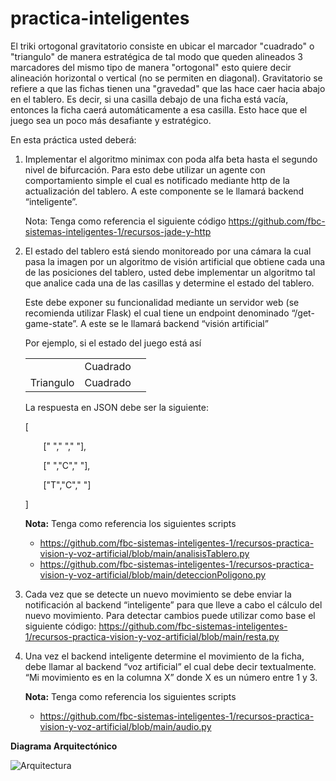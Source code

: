 # practica-inteligentes

El triki ortogonal gravitatorio consiste en ubicar el marcador "cuadrado" o "triangulo" de manera estratégica de tal modo que queden alineados 3 marcadores del mismo tipo de manera "ortogonal" esto quiere decir alineación horizontal o vertical (no se permiten en diagonal). Gravitatorio se refiere a que las fichas tienen una "gravedad" que las hace caer hacia abajo en el tablero. Es decir, si una casilla debajo de una ficha está vacía, entonces la ficha caerá automáticamente a esa casilla. Esto hace que el juego sea un poco más desafiante y estratégico.

En esta práctica usted deberá:

1. Implementar el algoritmo minimax con poda alfa beta hasta el segundo nivel de bifurcación. Para esto debe utilizar un agente con comportamiento simple el cual es notificado mediante http de la actualización del tablero. A este componente se le llamará backend “inteligente”. 

   Nota: Tenga como referencia el siguiente código <https://github.com/fbc-sistemas-inteligentes-1/recursos-jade-y-http> 

2. El estado del tablero está siendo monitoreado por una cámara la cual pasa la imagen por un algoritmo de visión artificial que obtiene cada una de las posiciones del tablero, usted debe implementar un algoritmo tal que analice cada una de las casillas y determine el estado del tablero.

   Este debe exponer su funcionalidad mediante un servidor web (se recomienda utilizar Flask) el cual tiene un endpoint denominado “/get-game-state”. A este se le llamará backend “visión artificial”

      Por ejemplo, si el estado del juego está así
    
      ||||
      | - | - | - |
      ||Cuadrado||
      |Triangulo|Cuadrado||
      
      La respuesta en JSON debe ser la siguiente:
      
      [
      
      `    `[" "," "," "],
      
      `    `[" ","C"," "],
      
      `    `["T","C"," "]
      
      ]
      
      **Nota:** Tenga como referencia los siguientes scripts
      
      - <https://github.com/fbc-sistemas-inteligentes-1/recursos-practica-vision-y-voz-artificial/blob/main/analisisTablero.py>
      - <https://github.com/fbc-sistemas-inteligentes-1/recursos-practica-vision-y-voz-artificial/blob/main/deteccionPoligono.py> 

3. Cada vez que se detecte un nuevo movimiento se debe enviar la notificación al backend “inteligente” para que lleve a cabo el cálculo del nuevo movimiento. Para detectar cambios puede utilizar como base el siguiente código: <https://github.com/fbc-sistemas-inteligentes-1/recursos-practica-vision-y-voz-artificial/blob/main/resta.py> 

4. Una vez el backend inteligente determine el movimiento de la ficha, debe llamar al backend “voz artificial” el cual debe decir textualmente. “Mi movimiento es en la columna X” donde X es un número entre 1 y 3.

    **Nota:** Tenga como referencia los siguientes scripts

    - <https://github.com/fbc-sistemas-inteligentes-1/recursos-practica-vision-y-voz-artificial/blob/main/audio.py> 

**Diagrama Arquitectónico**

![Arquitectura](Arquitectura.png)


